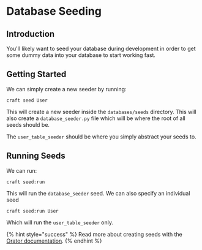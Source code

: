 # Database Seeding

## Introduction

You'll likely want to seed your database during development in order to get some dummy data into your database to start working fast.

## Getting Started

We can simply create a new seeder by running:

```text
craft seed User
```

This will create a new seeder inside the `databases/seeds` directory. This will also create a `database_seeder.py` file which will be where the root of all seeds should be. 

The `user_table_seeder` should be where you simply abstract your seeds to.

## Running Seeds

We can run:

```text
craft seed:run
```

This will run the `database_seeder` seed. We can also specify an individual seed

```text
craft seed:run User
```

Which will run the `user_table_seeder` only.

{% hint style="success" %}
Read more about creating seeds with the [Orator documentation](https://orator-orm.com/docs/0.9/seeding.html).
{% endhint %}



